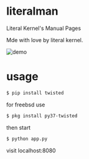 # literalman

Literal Kernel's Manual Pages

Mde with love by literal kernel.

![demo](https://github.com/sinsong/literalman/raw/master/doc/demo.png)

# usage

```sh
$ pip install twisted
```

for freebsd use

```sh
$ pkg install py37-twisted
```

then start

```sh
$ python app.py
```

visit localhost:8080
